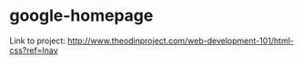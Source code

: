 # google-homepage
Link to project: http://www.theodinproject.com/web-development-101/html-css?ref=lnav